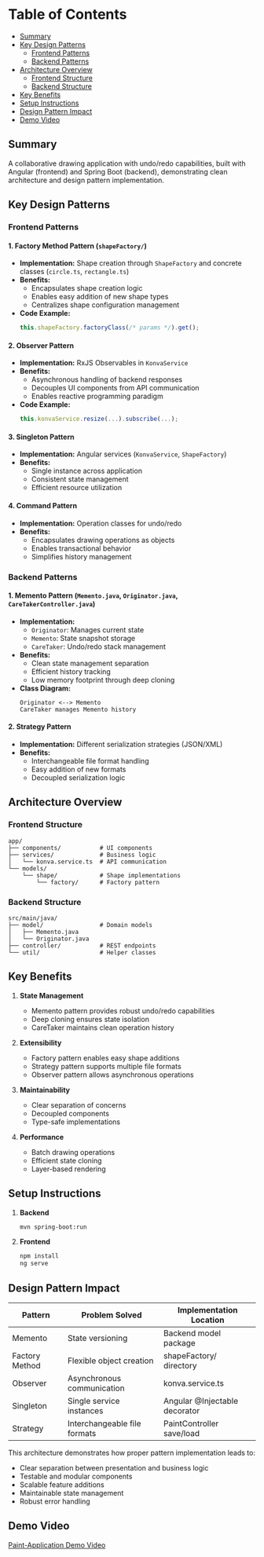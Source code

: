 # Table of Contents

- [Summary](#summary)
- [Key Design Patterns](#key-design-patterns)
  - [Frontend Patterns](#frontend-patterns)
  - [Backend Patterns](#backend-patterns)
- [Architecture Overview](#architecture-overview)
  - [Frontend Structure](#frontend-structure)
  - [Backend Structure](#backend-structure)
- [Key Benefits](#key-benefits)
- [Setup Instructions](#setup-instructions)
- [Design Pattern Impact](#design-pattern-impact)
- [Demo Video](demo-video)

## Summary

A collaborative drawing application with undo/redo capabilities,
built with Angular (frontend) and Spring Boot (backend),
demonstrating clean architecture and design pattern implementation.

## Key Design Patterns

### Frontend Patterns

#### 1. **Factory Method Pattern** (`shapeFactory/`)

- **Implementation:** Shape creation through `ShapeFactory` and concrete classes (`circle.ts`, `rectangle.ts`)
- **Benefits:**
  - Encapsulates shape creation logic
  - Enables easy addition of new shape types
  - Centralizes shape configuration management
- **Code Example:**
  ```typescript
  this.shapeFactory.factoryClass(/* params */).get();
  ```

#### 2. **Observer Pattern**

- **Implementation:** RxJS Observables in `KonvaService`
- **Benefits:**
  - Asynchronous handling of backend responses
  - Decouples UI components from API communication
  - Enables reactive programming paradigm
- **Code Example:**
  ```typescript
  this.konvaService.resize(...).subscribe(...);
  ```

#### 3. **Singleton Pattern**

- **Implementation:** Angular services (`KonvaService`, `ShapeFactory`)
- **Benefits:**
  - Single instance across application
  - Consistent state management
  - Efficient resource utilization

#### 4. **Command Pattern**

- **Implementation:** Operation classes for undo/redo
- **Benefits:**
  - Encapsulates drawing operations as objects
  - Enables transactional behavior
  - Simplifies history management

### Backend Patterns

#### 1. **Memento Pattern** (`Memento.java`, `Originator.java`, `CareTakerController.java`)

- **Implementation:**
  - `Originator`: Manages current state
  - `Memento`: State snapshot storage
  - `CareTaker`: Undo/redo stack management
- **Benefits:**
  - Clean state management separation
  - Efficient history tracking
  - Low memory footprint through deep cloning
- **Class Diagram:**
  ```text
  Originator <--> Memento
  CareTaker manages Memento history
  ```

#### 2. **Strategy Pattern**

- **Implementation:** Different serialization strategies (JSON/XML)
- **Benefits:**
  - Interchangeable file format handling
  - Easy addition of new formats
  - Decoupled serialization logic

## Architecture Overview

### Frontend Structure

```text
app/
├── components/           # UI components
├── services/             # Business logic
│   └── konva.service.ts  # API communication
└── models/
    └── shape/            # Shape implementations
        └── factory/      # Factory pattern
```

### Backend Structure

```text
src/main/java/
├── model/                # Domain models
│   ├── Memento.java
│   └── Originator.java
├── controller/           # REST endpoints
└── util/                 # Helper classes
```

## Key Benefits

1. **State Management**

   - Memento pattern provides robust undo/redo capabilities
   - Deep cloning ensures state isolation
   - CareTaker maintains clean operation history

2. **Extensibility**

   - Factory pattern enables easy shape additions
   - Strategy pattern supports multiple file formats
   - Observer pattern allows asynchronous operations

3. **Maintainability**

   - Clear separation of concerns
   - Decoupled components
   - Type-safe implementations

4. **Performance**
   - Batch drawing operations
   - Efficient state cloning
   - Layer-based rendering

## Setup Instructions

1. **Backend**

   ```bash
   mvn spring-boot:run
   ```

2. **Frontend**
   ```bash
   npm install
   ng serve
   ```

## Design Pattern Impact

| Pattern        | Problem Solved               | Implementation Location       |
| -------------- | ---------------------------- | ----------------------------- |
| Memento        | State versioning             | Backend model package         |
| Factory Method | Flexible object creation     | shapeFactory/ directory       |
| Observer       | Asynchronous communication   | konva.service.ts              |
| Singleton      | Single service instances     | Angular @Injectable decorator |
| Strategy       | Interchangeable file formats | PaintController save/load     |

This architecture demonstrates how proper pattern implementation leads to:

- Clear separation between presentation and business logic
- Testable and modular components
- Scalable feature additions
- Maintainable state management
- Robust error handling

## Demo Video

[Paint-Application Demo Video](video.mp4)
